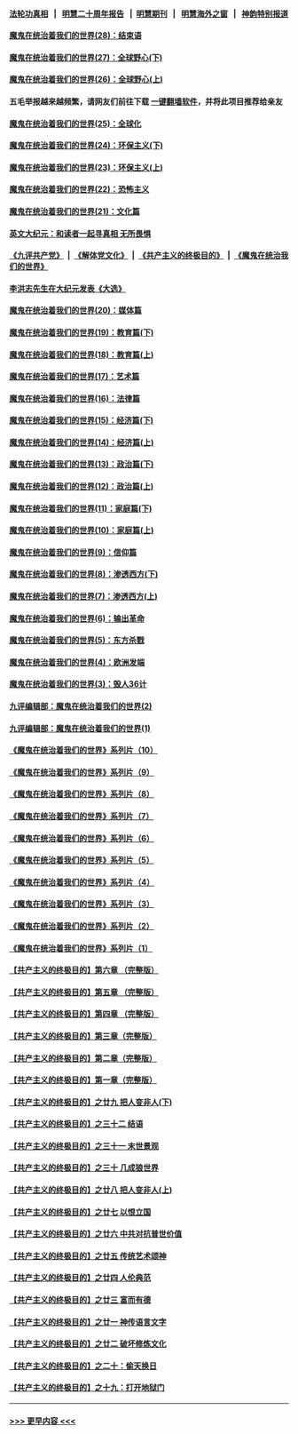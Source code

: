 #### [法轮功真相](https://github.com/gfw-breaker/truth/blob/master/README.md?t=0) &nbsp;&nbsp;|&nbsp;&nbsp; [明慧二十周年报告](https://github.com/gfw-breaker/mh-reports/blob/master/README.md?t=0) &nbsp;&nbsp;|&nbsp;&nbsp;[明慧期刊](https://github.com/gfw-breaker/mh-qikan) &nbsp;&nbsp;|&nbsp;&nbsp; [明慧海外之窗](https://github.com/gfw-breaker/mh-news/blob/master/README.md?t=0) &nbsp;&nbsp;|&nbsp;&nbsp; [神韵特别报道](https://github.com/gfw-breaker/mh-news/blob/master/shenyun.md?t=0)
#### [魔鬼在统治着我们的世界(28)：结束语](../pages/nsc422/n10936246.md?t=06271452) 
#### [魔鬼在统治着我们的世界(27)：全球野心(下)](../pages/nsc422/n10928319.md?t=06271452) 
#### [魔鬼在统治着我们的世界(26)：全球野心(上)](../pages/nsc422/n10900318.md?t=06271452) 
#### 五毛举报越来越频繁，请网友们前往下载 [一键翻墙软件](https://github.com/gfw-breaker/ssr-accounts)，并将此项目推荐给亲友
#### [魔鬼在统治着我们的世界(25)：全球化](../pages/nsc422/n10788205.md?t=06271452) 
#### [魔鬼在统治着我们的世界(24)：环保主义(下)](../pages/nsc422/n10695307.md?t=06271452) 
#### [魔鬼在统治着我们的世界(23)：环保主义(上)](../pages/nsc422/n10688613.md?t=06271452) 
#### [魔鬼在统治着我们的世界(22)：恐怖主义](../pages/nsc422/n10614727.md?t=06271452) 
#### [魔鬼在统治着我们的世界(21)：文化篇](../pages/nsc422/n10597706.md?t=06271452) 
#### [英文大纪元：和读者一起寻真相 无所畏惧](../pages/nsc422/n12542027.md?t=06271452) 
#### [《九评共产党》](https://github.com/begood0513/9ping.md/blob/master/README.md) &nbsp;|&nbsp; [《解体党文化》](../../../../jtdwh.md/blob/master/README.md)  &nbsp;|&nbsp; [《共产主义的终极目的》](../../../../gczydzjmd.md/blob/master/README.md) &nbsp;|&nbsp; [《魔鬼在统治我们的世界》](../../../../mgztzwmdsj.md/blob/master/README.md) 
#### [李洪志先生在大纪元发表《大选》](../pages/nsc422/n12534746.md?t=06271452) 
#### [魔鬼在统治着我们的世界(20)：媒体篇](../pages/nsc422/n10586579.md?t=06271452) 
#### [魔鬼在统治着我们的世界(19)：教育篇(下)](../pages/nsc422/n10564808.md?t=06271452) 
#### [魔鬼在统治着我们的世界(18)：教育篇(上)](../pages/nsc422/n10526970.md?t=06271452) 
#### [魔鬼在统治着我们的世界(17)：艺术篇](../pages/nsc422/n10499093.md?t=06271452) 
#### [魔鬼在统治着我们的世界(16)：法律篇](../pages/nsc422/n10485969.md?t=06271452) 
#### [魔鬼在统治着我们的世界(15)：经济篇(下)](../pages/nsc422/n10469975.md?t=06271452) 
#### [魔鬼在统治着我们的世界(14)：经济篇(上)](../pages/nsc422/n10457370.md?t=06271452) 
#### [魔鬼在统治着我们的世界(13)：政治篇(下)](../pages/nsc422/n10448270.md?t=06271452) 
#### [魔鬼在统治着我们的世界(12)：政治篇(上)](../pages/nsc422/n10444576.md?t=06271452) 
#### [魔鬼在统治着我们的世界(11)：家庭篇(下)](../pages/nsc422/n10440961.md?t=06271452) 
#### [魔鬼在统治着我们的世界(10)：家庭篇(上)](../pages/nsc422/n10435448.md?t=06271452) 
#### [魔鬼在统治着我们的世界(9)：信仰篇](../pages/nsc422/n10432159.md?t=06271452) 
#### [魔鬼在统治着我们的世界(8)：渗透西方(下)](../pages/nsc422/n10429603.md?t=06271452) 
#### [魔鬼在统治着我们的世界(7)：渗透西方(上)](../pages/nsc422/n10426013.md?t=06271452) 
#### [魔鬼在统治着我们的世界(6)：输出革命](../pages/nsc422/n10421536.md?t=06271452) 
#### [魔鬼在统治着我们的世界(5)：东方杀戮](../pages/nsc422/n10417707.md?t=06271452) 
#### [魔鬼在统治着我们的世界(4)：欧洲发端](../pages/nsc422/n10414890.md?t=06271452) 
#### [魔鬼在统治着我们的世界(3)：毁人36计](../pages/nsc422/n10411583.md?t=06271452) 
#### [九评编辑部：魔鬼在统治着我们的世界(2)](../pages/nsc422/n10410036.md?t=06271452) 
#### [九评编辑部：魔鬼在统治着我们的世界(1)](../pages/nsc422/n10406825.md?t=06271452) 
#### [《魔鬼在统治着我们的世界》系列片（10）](../pages/nsc422/n12292670.md?t=06271452) 
#### [《魔鬼在统治着我们的世界》系列片（9）](../pages/nsc422/n12290859.md?t=06271452) 
#### [《魔鬼在统治着我们的世界》系列片（8）](../pages/nsc422/n12287445.md?t=06271452) 
#### [《魔鬼在统治着我们的世界》系列片（7）](../pages/nsc422/n12283425.md?t=06271452) 
#### [《魔鬼在统治着我们的世界》系列片（6）](../pages/nsc422/n12282314.md?t=06271452) 
#### [《魔鬼在统治着我们的世界》系列片（5）](../pages/nsc422/n12281419.md?t=06271452) 
#### [《魔鬼在统治着我们的世界》系列片（4）](../pages/nsc422/n12274024.md?t=06271452) 
#### [《魔鬼在统治着我们的世界》系列片（3）](../pages/nsc422/n12271322.md?t=06271452) 
#### [《魔鬼在统治着我们的世界》系列片（2）](../pages/nsc422/n12269049.md?t=06271452) 
#### [《魔鬼在统治着我们的世界》系列片（1）](../pages/nsc422/n12267575.md?t=06271452) 
#### [【共产主义的终极目的】第六章 （完整版）](../pages/nsc422/n11428913.md?t=06271452) 
#### [【共产主义的终极目的】第五章 （完整版）](../pages/nsc422/n11428912.md?t=06271452) 
#### [【共产主义的终极目的】第四章 （完整版）](../pages/nsc422/n11428907.md?t=06271452) 
#### [【共产主义的终极目的】第三章（完整版）](../pages/nsc422/n11428848.md?t=06271452) 
#### [【共产主义的终极目的】第二章（完整版）](../pages/nsc422/n11428831.md?t=06271452) 
#### [【共产主义的终极目的】第一章（完整版）](../pages/nsc422/n11417651.md?t=06271452) 
#### [【共产主义的终极目的】之廿九 把人变非人(下)](../pages/nsc422/n11344140.md?t=06271452) 
#### [【共产主义的终极目的】之三十二 结语](../pages/nsc422/n11360535.md?t=06271452) 
#### [【共产主义的终极目的】之三十一 末世景观](../pages/nsc422/n11351129.md?t=06271452) 
#### [【共产主义的终极目的】之三十 几成狼世界](../pages/nsc422/n11348280.md?t=06271452) 
#### [【共产主义的终极目的】之廿八 把人变非人(上)](../pages/nsc422/n11340492.md?t=06271452) 
#### [【共产主义的终极目的】之廿七 以恨立国](../pages/nsc422/n11336944.md?t=06271452) 
#### [【共产主义的终极目的】之廿六 中共对抗普世价值](../pages/nsc422/n11324785.md?t=06271452) 
#### [【共产主义的终极目的】之廿五 传统艺术颂神](../pages/nsc422/n11296396.md?t=06271452) 
#### [【共产主义的终极目的】之廿四 人伦典范](../pages/nsc422/n11296397.md?t=06271452) 
#### [【共产主义的终极目的】之廿三 富而有德](../pages/nsc422/n11283598.md?t=06271452) 
#### [【共产主义的终极目的】之廿一 神传语言文字](../pages/nsc422/n11263265.md?t=06271452) 
#### [【共产主义的终极目的】之廿二 破坏修炼文化](../pages/nsc422/n11245728.md?t=06271452) 
#### [【共产主义的终极目的】之二十：偷天换日](../pages/nsc422/n11238846.md?t=06271452) 
#### [【共产主义的终极目的】之十九：打开地狱门](../pages/nsc422/n11206376.md?t=06271452) 

----
#### [ >>> 更早内容 <<< ](../indexes/nsc422-earlier.md)
